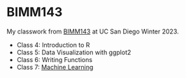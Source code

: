 # BIMM143

My classwork from [BIMM143](https://bioboot.github.io/bimm143_W23/) at UC San Diego Winter 2023.

- Class 4: Introduction to R
- Class 5: Data Visualization with ggplot2
- Class 6: Writing Functions
- Class 7: [Machine Learning](https://github.com/macroglossum-stellatarum/bimm143_github/blob/main/class07/class07.md)
